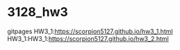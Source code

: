 # 3128_hw3
gitpages 
HW3_1:https://scorpion5127.github.io/hw3_1.html
HW3_1:HW3_1:https://scorpion5127.github.io/hw3_2.html
